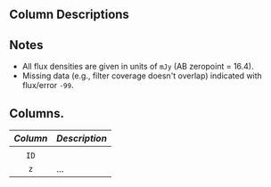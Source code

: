 ## Column Descriptions

## Notes
- All flux densities are given in units of ``mJy`` (AB zeropoint = 16.4).
- Missing data (e.g., filter coverage doesn't overlap) indicated with flux/error ``-99``.

## Columns.


|                   *Column*     |                                                                                        *Description* |
|     :--------------------:     |                                                         :------------------------------------------- |
|                                |                                                                                                      |
|                     ``ID`` |                                                        |
|                       ``z`` |                                                                                                  ... 
